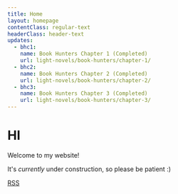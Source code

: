 ```yaml
---
title: Home
layout: homepage
contentClass: regular-text
headerClass: header-text
updates:
  - bhc1:
    name: Book Hunters Chapter 1 (Completed)
    url: light-novels/book-hunters/chapter-1/
  - bhc2:
    name: Book Hunters Chapter 2 (Completed)
    url: light-novels/book-hunters/chapter-2/
  - bhc3:
    name: Book Hunters Chapter 3 (Completed)
    url: light-novels/book-hunters/chapter-3/
---
```

# HI #

Welcome to my website!

It's *currently* under construction, so please be patient :)

[RSS](feed.xml/)
